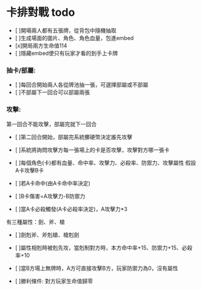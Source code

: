 # 卡排對戰 todo

- [ ]開場兩人都有五張牌，從背包中隨機抽取
- [ ]生成場面的圖片、角色、角色血量，包進embed
- [x]開局兩方生命值114
- [ ]隱藏embed使只有玩家才看的到手上卡牌

### 抽卡/部屬: 
- [ ]每回合開始兩人各從牌池抽一張，可選擇部屬或不部屬
- [ ]不部屬下一回合可以部屬兩張

### 攻擊:
第一回合不能攻擊，部屬完就下一回合
- [ ]第二回合開始，部屬完系統擲硬幣決定誰先攻擊
- [ ]系統將詢問攻擊方每一張場上的卡是否攻擊，攻擊對方哪一張卡
 
- [ ]每個角色(卡)都有血量、命中率、攻擊力、必殺率、防禦力、攻擊屬性
假設A卡攻擊B卡
- [ ]若A卡命中(由A卡命中率決定)
- [ ]B卡傷害=A攻擊力-B防禦力
- [ ]當A卡必殺觸發(A卡必殺率決定)，A攻擊力*3

有三種屬性：劍、斧、槍
- [ ]劍剋斧、斧剋槍、槍剋劍
- [ ]屬性相剋時被剋先攻，當剋制對方時，本方命中率+15、防禦力+15、必殺率+10

- [ ]當B方場上無牌時，A方可直接攻擊B方，玩家防禦力為0，沒有屬性

- [ ]勝利條件: 對方玩家生命值歸零

